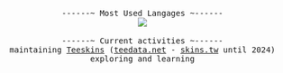 <p align="center">
<!--     <b><samp>theobori</samp></b> -->
<!--     <br> -->
    <br>
  <samp>
    ------~ Most Used Langages ~------
  </samp>
  <br>
 
  <img src="https://github-readme-stats.vercel.app/api/top-langs?username=theobori&langs_count=10&hide=makefile,jupyter%20notebook&hide_border=true&include_all_commits=true&count_private=true&layout=compact&card_width=1&theme=graywhite&custom_title=%20">
  <br>
  <br>
 
  <samp>
  ------~ Current activities ~------
  </samp>
  <br>
  
  <samp>
    maintaining <a href=https://github.com/Teeskins>Teeskins</a> (<a href="https://teedata.net">teedata.net</a> - <a href="https://skins.tw">skins.tw</a> until 2024)
    <br>
    exploring and learning
  </samp>
</p>
